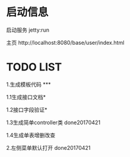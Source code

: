 # 启动信息
启动服务     jetty:run

主页        http://localhost:8080/base/user/index.html

# TODO LIST
1.生成模板代码 ***

1.1生成接口文档*

1.2接口字段验证*

1.3生成简单controller类 done20170421

1.4生成单表增删改查

2.左侧菜单默认打开 done20170421



